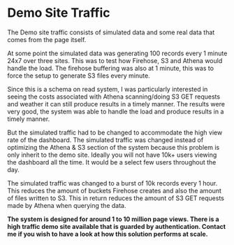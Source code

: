 # Demo Site Traffic

The Demo site traffic consists of simulated data and some real data that comes from the page itself.

At some point the simulated data was generating 100 records every 1 minute 24x7 over three sites. This was to test how Firehose, S3 and
Athena would handle the load. The firehose buffering was also at 1 minute, this was to force the setup to generate S3
files every minute.

Since this is a schema on read system, I was particularly interested in seeing the costs associated
with Athena scanning/doing S3 GET requests and weather it can still produce results in a timely manner. The results were
very good, the system was able to handle the load and produce results in a timely manner.

But the simulated traffic had to be changed to accommodate the high view rate of the dashboard. The simulated traffic
was changed instead of optimizing the Athena & S3 section of the system because this problem is only inherit to the
demo site. Ideally you will not have 10k+ users viewing the dashboard all the time. It would be a select few users
throughout the day.

The simulated traffic was changed to a burst of 10k records every 1 hour. This reduces the amount of buckets Firehose
creates and also the amount of files written to S3. This in return reduces the amount of S3 GET requests made by Athena
when querying the data.

**The system is designed for around 1 to 10 million page views. There is a high traffic demo site available that is
guarded by authentication. Contact me if you wish to have a look at how this solution performs at scale.**
